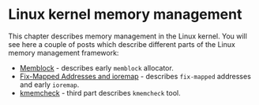 # Linux kernel memory management

This chapter describes memory management in the Linux kernel. You will see here a
couple of posts which describe different parts of the Linux memory management framework:

* [Memblock](linux-mm-1.md) - describes early `memblock` allocator.
* [Fix-Mapped Addresses and ioremap](linux-mm-2.md) - describes `fix-mapped` addresses and early `ioremap`.
* [kmemcheck](linux-mm-3.md) - third part describes `kmemcheck` tool.
